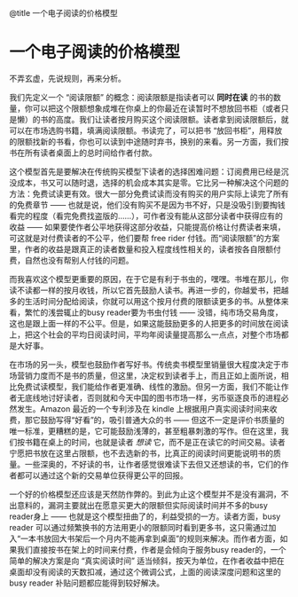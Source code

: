 @title 一个电子阅读的价格模型

# 一个电子阅读的价格模型

不弄玄虚，先说规则，再来分析。

我们先定义一个 “阅读限额” 的概念：阅读限额是指读者可以 **同时在读** 的书的数量，你可以把这个限额想象成堆在你桌上的你最近在读暂时不想放回书柜（或者只是懒）的书的高度。我们让读者按月购买这个阅读限额。读者拿到阅读限额后，就可以在市场选购书籍，填满阅读限额。书读完了，可以把书 “放回书柜”，用释放的限额找新的书看，你也可以读到中途随时弃书，换别的来看。另一方面，我们按书在所有读者桌面上的总时间给作者付款。

这个模型首先是要解决在传统购买模型下读者的选择困难问题：订阅费用已经是沉没成本，书又可以随时退，选择的机会成本其实是零。它比另一种解决这个问题的方法：免费试读更有效。很大一部分免费试读而没有购买的用户实际上读完了所有的免费章节 —— 也就是说，他们没有购买不是因为书不好，只是没吸引到要掏钱看完的程度（看完免费找盗版的……），可作者没有能从这部分读者中获得应有的收益 —— 如果要使作者公平地获得这部分收益，只能提高价格让付费读者来填，可这就是对付费读者的不公平，他们要帮 free rider 付钱。而“阅读限额”的方案里，作者的收益是跟真正的读者数量和投入程度线性相关的，读者按各自限额付费，自然也没有帮别人付钱的问题。

而我喜欢这个模型更重要的原因，在于它是有利于书虫的，嘿嘿。书堆在那儿，你读不读都一样的按月收钱，所以它首先鼓励人读书。再进一步的，你越爱书，把越多的生活时间分配给阅读，你就可以用这个按月付费的限额读更多的书。从整体来看，繁忙的浅尝辄止的busy reader要为书虫付钱 —— 没错，纯市场交易角度，这也是跟上面一样的不公平。但是，如果这能鼓励更多的人把更多的时间放在阅读上，把这个社会的平均日阅读时间，平均年阅读量提高那么一点点，对整个市场都是大好事。

在市场的另一头，模型也鼓励作者写好书。传统卖书模型里销量很大程度决定于市场营销力度而不是书的质量，但这里，决定权到读者手上，而且正如上面所说，相比免费试读模型，我们能给作者更准确、线性的激励。但另一方面，我们不能让作者无底线地讨好读者，否则就和今天中国的图书市场一样，劣币驱逐良币的进程必然发生。Amazon 最近的一个专利涉及在 kindle 上根据用户真实阅读时间来收费，那它鼓励写得“好看”的，吸引普通大众的书 —— 但这不一定是评价书质量的唯一标准，更糟糕的是，它可能鼓励浅薄的，甚至粗暴刺激的写作。但在这里，我们按书籍在桌上的时间，也就是读者 *想读* 它，而不是正在读它的时间交易。读者宁愿把书放在这里占限额，也不去选新的书，比真正的阅读时间更能说明书的质量。一些深奥的，不好读的书，让作者感觉很难读下去但又还想读的书，它们的作者都可以通过这个新的交易单位获得更公平的回报。

一个好的价格模型还应该是天然防作弊的。到此为止这个模型并不是没有漏洞，不出意料的，漏洞主要就出在愿意买更大的限额但实际阅读时间并不多的busy reader身上 —— 也就是这个模型扭曲了的，利益受损的一方。读者方面，busy reader 可以通过频繁换书的方法用更小的限额同时看到更多书，这只需通过加入“一本书放回大书架后一个月内不能再拿到桌面”的规则来解决。而作者方面，如果我们直接按书在架上的时间来付费，作者是会倾向于服务busy reader的，一个简单的解决方案是向 “真实阅读时间” 适当倾斜，按天为单位，在作者收益中把在桌面却没有阅读的天数扣减，通过这个微调公式，上面的阅读深度问题和这里的 busy reader 补贴问题都应能得到较好解决。
